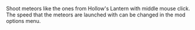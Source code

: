 Shoot meteors like the ones from Hollow's Lantern with middle mouse click. The speed that the meteors are launched with can be changed in the mod options menu.
